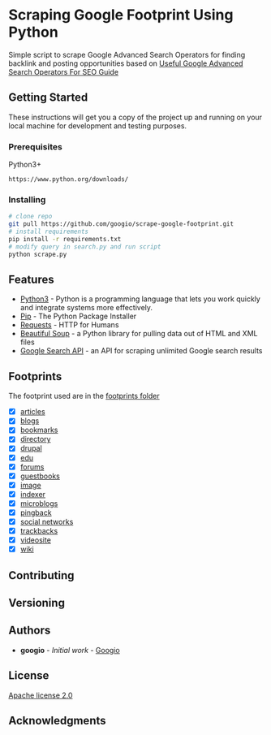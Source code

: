 # Scraping Google Footprint Using Python
Simple script to scrape Google Advanced Search Operators for finding backlink and posting opportunities based on [Useful Google Advanced Search Operators For SEO Guide](https://blog.goog.io/seo/2020/10/30/useful-google-advance-search-operators-for-seo.html)

## Getting Started

These instructions will get you a copy of the project up and running on your local machine for development and testing purposes.

### Prerequisites

Python3+

```
https://www.python.org/downloads/
```

### Installing

```bash
# clone repo
git pull https://github.com/googio/scrape-google-footprint.git
# install requirements
pip install -r requirements.txt
# modify query in search.py and run script
python scrape.py
```

## Features

* [Python3](https://www.python.org/) - Python is a programming language that lets you work quickly
and integrate systems more effectively.
* [Pip](https://pip.pypa.io/en/stable/) - The Python Package Installer
* [Requests](https://requests.readthedocs.io/en/master/) - HTTP for Humans
* [Beautiful Soup](https://requests.readthedocs.io/en/master/) - a Python library for pulling data out of HTML and XML files
* [Google Search API](https://googio.io/) - an API for scraping unlimited Google search results

## Footprints

The footprint used are in the [footprints folder](footprints)

- [x] [articles](footprints/article.txt)
- [x] [blogs](footprints/blog.txt)
- [x] [bookmarks](footprints/bookmark.txt)
- [x] [directory](footprints/directory.txt)
- [x] [drupal](footprints/drupal.txt)
- [x] [edu](footprints/edu.txt)
- [x] [forums](footprints/forums.txt)
- [x] [guestbooks](footprints/guestbook.txt)
- [x] [image](footprints/image.txt)
- [x] [indexer](footprints/indexer.txt)
- [x] [microblogs](footprints/microblog.txt)
- [x] [pingback](footprints/pingback.txt)
- [x] [social networks](footprints/socialnetwork.txt)
- [x] [trackbacks](footprints/trackback.txt)
- [x] [videosite](footprints/videosite.txt)
- [x] [wiki](footprints/wiki.txt)

## Contributing

## Versioning

## Authors

* **googio** - *Initial work* - [Googio](https://goog.io/)

## License
[Apache license 2.0](LICENSE)

## Acknowledgments
